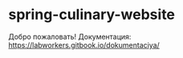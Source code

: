 # spring-culinary-website
Добро пожаловать!
Документация: https://labworkers.gitbook.io/dokumentaciya/
